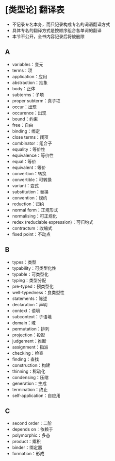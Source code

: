 # [类型论] 翻译表

- 不记录专名本身，而只记录构成专名的词语翻译方式
- 具体专名的翻译方式是按顺序组合各单词的翻译
- 本节不公开，全书内容记录后将被删除

## A
- variables：变元
- terms：项
- application：应用
- abstraction：抽象
- body：正体
- subterms：子项
- proper subterm：真子项
- occur：出现
- occurence：出现
- bound：约束
- free：自由
- binding：绑定
- close terms：闭项
- combinator：组合子
- equality：等价性
- equivalence：等价性
- equal：等价
- equivalent：等价
- convertion：转换
- convertible：可转换
- variant：变式
- substitution：替换
- convention：规约
- reduction：归约
- normal form：正规形式
- normalising：可正规化
- redex (reduciable expression)：可归约式
- contractum：收缩式
- fixed point：不动点

## B
- types：类型
- typability：可类型化性
- typable：可类型化
- typing：类型分配
- pre-typed：预类型化
- well-typedness：良类型性
- statements：陈述
- declaration：声明
- context：语境
- subcontext：子语境
- domain：域
- permutation：排列
- projection：投影
- judgement：推断
- assignment：指派
- checking：检查
- finding：查找
- construction：构建
- thinning：稀疏化
- condensing：压缩
- generation：生成
- termination：终止
- self-application：自应用

## C
- second order：二阶
- depends on：依赖于
- polymorphic：多态
- product：乘积
- binder：绑定器
- formation：形成
